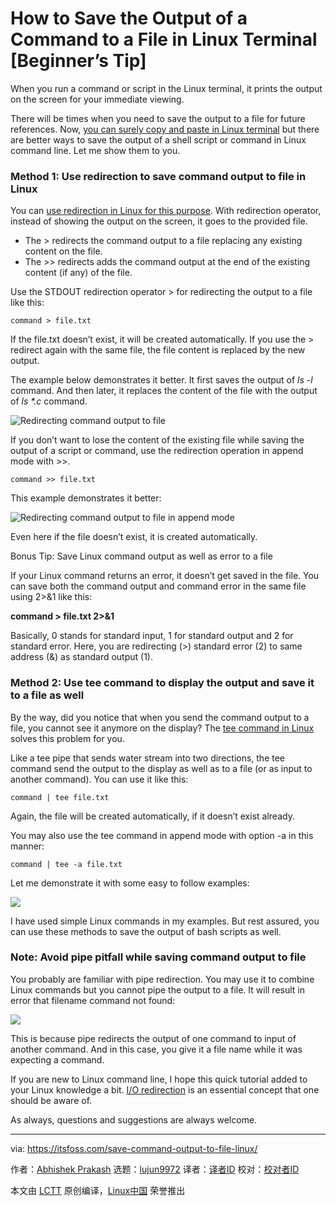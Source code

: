 [#]: collector: (lujun9972)
[#]: translator: ( )
[#]: reviewer: ( )
[#]: publisher: ( )
[#]: url: ( )
[#]: subject: (How to Save the Output of a Command to a File in Linux Terminal [Beginner’s Tip])
[#]: via: (https://itsfoss.com/save-command-output-to-file-linux/)
[#]: author: (Abhishek Prakash https://itsfoss.com/author/abhishek/)

How to Save the Output of a Command to a File in Linux Terminal [Beginner’s Tip]
======

When you run a command or script in the Linux terminal, it prints the output on the screen for your immediate viewing.

There will be times when you need to save the output to a file for future references. Now, [you can surely copy and paste in Linux terminal][1] but there are better ways to save the output of a shell script or command in Linux command line. Let me show them to you.

### Method 1: Use redirection to save command output to file in Linux

You can [use redirection in Linux for this purpose][2]. With redirection operator, instead of showing the output on the screen, it goes to the provided file.

  * The &gt; redirects the command output to a file replacing any existing content on the file.
  * The &gt;&gt; redirects adds the command output at the end of the existing content (if any) of the file.



Use the STDOUT redirection operator &gt; for redirecting the output to a file like this:

```
command > file.txt
```

If the file.txt doesn’t exist, it will be created automatically. If you use the &gt; redirect again with the same file, the file content is replaced by the new output.

The example below demonstrates it better. It first saves the output of _ls -l_ command. And then later, it replaces the content of the file with the output of _ls *.c_ command.

![Redirecting command output to file][3]

If you don’t want to lose the content of the existing file while saving the output of a script or command, use the redirection operation in append mode with &gt;&gt;.

```
command >> file.txt
```

This example demonstrates it better:

![Redirecting command output to file in append mode][4]

Even here if the file doesn’t exist, it is created automatically.

Bonus Tip: Save Linux command output as well as error to a file

If your Linux command returns an error, it doesn’t get saved in the file. You can save both the command output and command error in the same file using 2&gt;&amp;1 like this:

**command &gt; file.txt 2&gt;&amp;1**

Basically, 0 stands for standard input, 1 for standard output and 2 for standard error. Here, you are redirecting (&gt;) standard error (2) to same address (&amp;) as standard output (1).

### Method 2: Use tee command to display the output and save it to a file as well

By the way, did you notice that when you send the command output to a file, you cannot see it anymore on the display? The [tee command in Linux][5] solves this problem for you.

Like a tee pipe that sends water stream into two directions, the tee command send the output to the display as well as to a file (or as input to another command). You can use it like this:

```
command | tee file.txt
```

Again, the file will be created automatically, if it doesn’t exist already.

You may also use the tee command in append mode with option -a in this manner:

```
command | tee -a file.txt
```

Let me demonstrate it with some easy to follow examples:

![][6]

I have used simple Linux commands in my examples. But rest assured, you can use these methods to save the output of bash scripts as well.

### Note: Avoid pipe pitfall while saving command output to file

You probably are familiar with pipe redirection. You may use it to combine Linux commands but you cannot pipe the output to a file. It will result in error that filename command not found:

![][7]

This is because pipe redirects the output of one command to input of another command. And in this case, you give it a file name while it was expecting a command.

If you are new to Linux command line, I hope this quick tutorial added to your Linux knowledge a bit. [I/O redirection][8] is an essential concept that one should be aware of.

As always, questions and suggestions are always welcome.

--------------------------------------------------------------------------------

via: https://itsfoss.com/save-command-output-to-file-linux/

作者：[Abhishek Prakash][a]
选题：[lujun9972][b]
译者：[译者ID](https://github.com/译者ID)
校对：[校对者ID](https://github.com/校对者ID)

本文由 [LCTT](https://github.com/LCTT/TranslateProject) 原创编译，[Linux中国](https://linux.cn/) 荣誉推出

[a]: https://itsfoss.com/author/abhishek/
[b]: https://github.com/lujun9972
[1]: https://itsfoss.com/copy-paste-linux-terminal/
[2]: https://linuxhandbook.com/redirection-linux/
[3]: https://i1.wp.com/itsfoss.com/wp-content/uploads/2020/11/redirecting_command_output_to_file_in_linux.png?resize=741%2C456&ssl=1
[4]: https://i2.wp.com/itsfoss.com/wp-content/uploads/2020/11/redirecting_command_output_to_file.png?resize=741%2C494&ssl=1
[5]: https://linuxhandbook.com/tee-command/
[6]: https://i0.wp.com/itsfoss.com/wp-content/uploads/2020/11/display-and-save-linux-command-output.png?resize=741%2C494&ssl=1
[7]: https://i0.wp.com/itsfoss.com/wp-content/uploads/2020/11/pipe-output-to-file-linux.png?resize=687%2C266&ssl=1
[8]: https://tldp.org/LDP/abs/html/io-redirection.html#FTN.AEN17894
